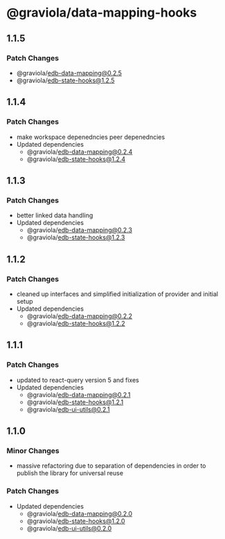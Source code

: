 # @graviola/data-mapping-hooks

## 1.1.5

### Patch Changes

- @graviola/edb-data-mapping@0.2.5
- @graviola/edb-state-hooks@1.2.5

## 1.1.4

### Patch Changes

- make workspace depenedncies peer depenedncies
- Updated dependencies
  - @graviola/edb-data-mapping@0.2.4
  - @graviola/edb-state-hooks@1.2.4

## 1.1.3

### Patch Changes

- better linked data handling
- Updated dependencies
  - @graviola/edb-data-mapping@0.2.3
  - @graviola/edb-state-hooks@1.2.3

## 1.1.2

### Patch Changes

- cleaned up interfaces and simplified initialization of provider and initial setup
- Updated dependencies
  - @graviola/edb-data-mapping@0.2.2
  - @graviola/edb-state-hooks@1.2.2

## 1.1.1

### Patch Changes

- updated to react-query version 5 and fixes
- Updated dependencies
  - @graviola/edb-data-mapping@0.2.1
  - @graviola/edb-state-hooks@1.2.1
  - @graviola/edb-ui-utils@0.2.1

## 1.1.0

### Minor Changes

- massive refactoring due to separation of dependencies in order to publish the library for universal reuse

### Patch Changes

- Updated dependencies
  - @graviola/edb-data-mapping@0.2.0
  - @graviola/edb-state-hooks@1.2.0
  - @graviola/edb-ui-utils@0.2.0
